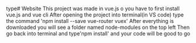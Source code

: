 type# Website
This project was made in vue.js o you have to first install vue.js and vue cli
After opening the project into terminal(in VS code) type the command  'npm install --save vue-router vuex'
After everything is downloaded you will see a folder named node-modules on the top left
Then go back into terminal and type'npm install' and your code will be good to go
